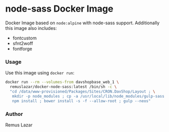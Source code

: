 node-sass Docker Image
===

Docker Image based on `node:alpine` with node-sass support. Additionally this
image also includes:

* fontcustom
* sfnt2woff
* fontforge

### Usage

Use this image using `docker run`:

```bash
docker run --rm --volumes-from davshopbase_web_1 \
  remuslazar/docker-node-sass:latest /bin/sh -c \
  "cd /data/www-provisioned/Packages/Sites/CRON.DavShop/Layout ; \
   mkdir -p node_modules ; cp -a /usr/local/lib/node_modules/gulp-sass . ; \
   npm install ; bower install -s -f --allow-root ; gulp --neos"
```

### Author

Remus Lazar
